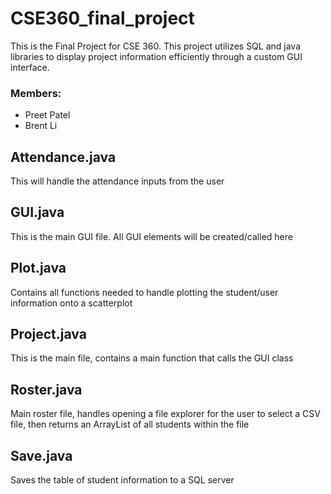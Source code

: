 # CSE360_final_project
This is the Final Project for CSE 360. This project utilizes SQL and java libraries to display project information efficiently through a custom GUI interface.
### Members:
- Preet Patel
- Brent Li

## Attendance.java
This will handle the attendance inputs from the user

## GUI.java
This is the main GUI file. All GUI elements will be created/called here

## Plot.java
Contains all functions needed to handle plotting the student/user information onto a scatterplot

## Project.java
This is the main file, contains a main function that calls the GUI class

## Roster.java
Main roster file, handles opening a file explorer for the user to select a CSV file, then returns an ArrayList of all students within the file

## Save.java
Saves the table of student information to a SQL server
